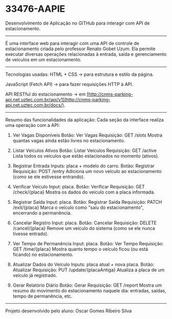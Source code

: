 # 33476-AAPIE
Desenvolvimento de Aplicação no GITHub para interagir com API de estacionamento.

--------------------------------------------------------------------------------------------------------

É uma interface web para interagir com uma API de controle de estacionamento criada pelo professor Renato Gobet Uzum. Ela permite executar diversas operações relacionadas à entrada, saída e gerenciamento de veículos em um estacionamento.

--------------------------------------------------------------------------------------------------------

Tecnologias usadas:
HTML + CSS → para estrutura e estilo da página.

JavaScript (Fetch API) → para fazer requisições HTTP à API.

API RESTful do estacionamento → em [http://cnms-parking-api.net.uztec.com.br/api/v1](http://cnms-parking-api.net.uztec.com.br/docs/).

--------------------------------------------------------------------------------------------------------

Resumo das funcionalidades da aplicação:
Cada seção da interface realiza uma operação com a API:

1. Ver Vagas Disponíveis
Botão: Ver Vagas
Requisição: GET /slots
Mostra quantas vagas ainda estão livres no estacionamento.

2. Listar Veículos Ativos
Botão: Listar Veículos
Requisição: GET /active
Lista todos os veículos que estão estacionados no momento (ativos).

3. Registrar Entrada
Inputs: placa + modelo do carro.
Botão: Registrar
Requisição: POST /entry
Adiciona um novo veículo ao estacionamento (como se ele estivesse entrando).

4. Verificar Veículo
Input: placa.
Botão: Verificar
Requisição: GET /check/{placa}
Mostra os dados do veículo com a placa informada.

5. Registrar Saída
Input: placa.
Botão: Registrar Saída
Requisição: PATCH /exit/{placa}
Marca o veículo como "saiu do estacionamento", encerrando a permanência.

6. Cancelar Registro
Input: placa.
Botão: Cancelar
Requisição: DELETE /cancel/{placa}
Remove um veículo do sistema (como se ele nunca tivesse entrado).

7. Ver Tempo de Permanência
Input: placa.
Botão: Ver Tempo
Requisição: GET /time/{placa}
Mostra quanto tempo o veículo ficou (ou está ficando) no estacionamento.

8. Atualizar Dados do Veículo
Inputs: placa atual + nova placa.
Botão: Atualizar
Requisição: PUT /update/{placaAntiga}
Atualiza a placa de um veículo já registrado.

9. Gerar Relatório Diário
Botão: Gerar
Requisição: GET /report
Mostra um resumo do movimento do estacionamento naquele dia: entradas, saídas, tempo de permanência, etc.

--------------------------------------------------------------------------------------------------------

Projeto desenvolvido pelo aluno: Oscar Gomes Ribeiro Silva
